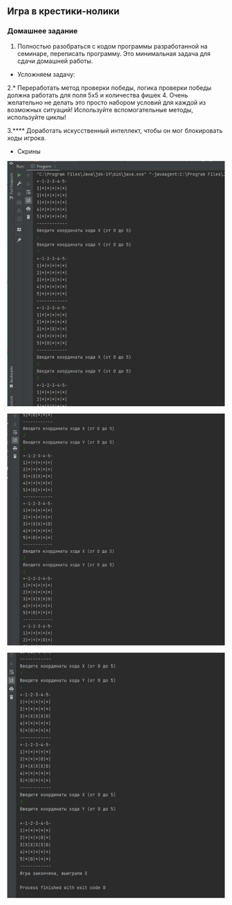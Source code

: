 ## Игра в крестики-нолики
### Домашнее задание
1. Полностью разобраться с кодом программы разработанной на семинаре, 
переписать программу. Это минимальная задача для сдачи домашней работы.

* Усложняем задачу:

2.* Переработать метод проверки победы, 
логика проверки победы должна работать для поля 5х5 и
количества фишек 4. 
Очень желательно не делать это просто набором условий для каждой из
возможных ситуаций! 
Используйте вспомогательные методы, используйте циклы!

3.**** Доработать искусственный интеллект, 
чтобы он мог блокировать ходы игрока.

* Скрины 

![скрин начала](./Scrin1.png)

![скрин продолжения](./Scrin2.png)

![скрин завершения](./Scrin3.png)
